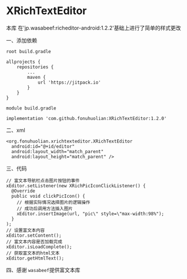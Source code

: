 # XRichTextEditor

本库 在'jp.wasabeef:richeditor-android:1.2.2'基础上进行了简单的样式更改

一、添加依赖

`root build.gradle `
```
allprojects {
    repositories {
        ...
        maven {
            url 'https://jitpack.io'
        }
    }
}
```
`module build.gradle `
```
implementation 'com.github.fonuhuolian:XRichTextEditor:1.2.0'
```

二、xml

```
<org.fonuhuolian.xrichtexteditor.XRichTextEditor
  android:id="@+id/editor"
  android:layout_width="match_parent"
  android:layout_height="match_parent" />
```

三、代码

```
// 富文本导航栏点击图片按钮的事件
xEditor.setListener(new XRichPicIconClickListener() {
  @Override
  public void clickPicIcon() {
    // 根据实际情况选择图片的逻辑操作
    // 成功后调用方法插入图片
    xEditor.insertImage(url, "pic\" style=\"max-width:98%");
  }
);
// 设置富文本内容
xEditor.setContent();
// 富文本内容是否加载完成
xEditor.isLoadComplete();
// 获取富文本的html文本
xEditor.getHtmlText();
```
四、感谢 `wasabeef`提供富文本库



